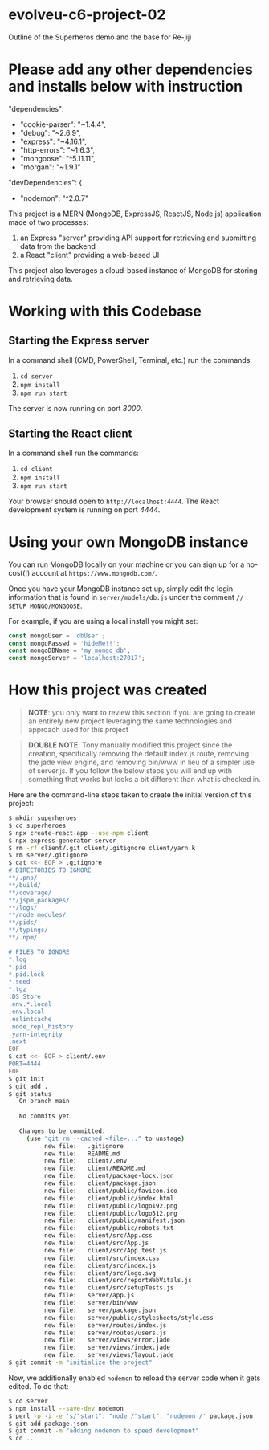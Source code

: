# evolveu-c6-project-02

Outline of the Superheros demo and the base for Re-jiji

# Please add any other dependencies and installs below with instruction 
"dependencies": 
*   "cookie-parser": "~1.4.4",
*   "debug": "~2.6.9",
*   "express": "~4.16.1",
*   "http-errors": "~1.6.3",
*   "mongoose": "^5.11.11",
*   "morgan": "~1.9.1"

  "devDependencies": {
*   "nodemon": "^2.0.7"

This project is a MERN (MongoDB, ExpressJS, ReactJS, Node.js) application made
of two processes:
   1. an Express "server" providing API support for retrieving and submitting
   data from the backend
   1. a React "client" providing a web-based UI

This project also leverages a cloud-based instance of MongoDB for storing
and retrieving data.

# Working with this Codebase

## Starting the Express server

In a command shell (CMD, PowerShell, Terminal, etc.) run the commands:
1. `cd server`
1. `npm install`
1. `npm run start`

The server is now running on port *3000*.

## Starting the React client

In a command shell run the commands:
1. `cd client`
1. `npm install`
1. `npm run start`

Your browser should open to `http://localhost:4444`.  The React development
system is running on port *4444*.

# Using your own MongoDB instance

You can run MongoDB locally on your machine or you can sign up for a no-cost(!)
account at `https://www.mongodb.com/`.

Once you have your MongoDB instance set up, simply edit the login information
that is found in `server/models/db.js` under the comment `// SETUP MONGO/MONGOOSE`.

For example, if you are using a local install you might set:

```js
const mongoUser = 'dbUser';
const mongoPasswd = 'hideMe!!';
const mongoDBName = 'my_mongo_db';
const mongoServer = 'localhost:27017';
```

# How this project was created

> **NOTE**: you only want to review this section if you are going to create
an entirely new project leveraging the same technologies and approach used for
this project

> **DOUBLE NOTE**: Tony manually modified this project since the creation, specifically removing the default index.js route, removing the jade view engine, and removing bin/www in lieu of a simpler use of server.js. If you follow the below steps you will end up with something that works but looks a bit different than what is checked in.

Here are the command-line steps taken to create the initial version of this project:
```bash
$ mkdir superheroes
$ cd superheroes
$ npx create-react-app --use-npm client
$ npx express-generator server
$ rm -rf client/.git client/.gitignore client/yarn.k
$ rm server/.gitignore
$ cat <<- EOF > .gitignore
# DIRECTORIES TO IGNORE
**/.pnp/
**/build/
**/coverage/
**/jspm_packages/
**/logs/
**/node_modules/
**/pids/
**/typings/
**/.npm/

# FILES TO IGNORE
*.log
*.pid
*.pid.lock
*.seed
*.tgz
.DS_Store
.env.*.local
.env.local
.eslintcache
.node_repl_history
.yarn-integrity
.next
EOF
$ cat <<- EOF > client/.env
PORT=4444
EOF
$ git init
$ git add .
$ git status
   On branch main
   
   No commits yet
   
   Changes to be committed:
     (use "git rm --cached <file>..." to unstage)
          new file:   .gitignore
          new file:   README.md
          new file:   client/.env
          new file:   client/README.md
          new file:   client/package-lock.json
          new file:   client/package.json
          new file:   client/public/favicon.ico
          new file:   client/public/index.html
          new file:   client/public/logo192.png
          new file:   client/public/logo512.png
          new file:   client/public/manifest.json
          new file:   client/public/robots.txt
          new file:   client/src/App.css
          new file:   client/src/App.js
          new file:   client/src/App.test.js
          new file:   client/src/index.css
          new file:   client/src/index.js
          new file:   client/src/logo.svg
          new file:   client/src/reportWebVitals.js
          new file:   client/src/setupTests.js
          new file:   server/app.js
          new file:   server/bin/www
          new file:   server/package.json
          new file:   server/public/stylesheets/style.css
          new file:   server/routes/index.js
          new file:   server/routes/users.js
          new file:   server/views/error.jade
          new file:   server/views/index.jade
          new file:   server/views/layout.jade
$ git commit -m "initialize the project"
```

Now, we additionally enabled `nodemon` to reload the server code when it gets
edited.  To do that:
```bash
$ cd server
$ npm install --save-dev nodemon
$ perl -p -i -e 's/"start": "node /"start": "nodemon /' package.json
$ git add package.json 
$ git commit -m "adding nodemon to speed development"
$ cd ..
```